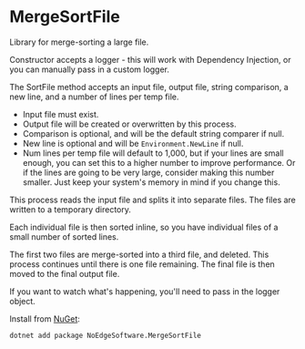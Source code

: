 # MergeSortFile
Library for merge-sorting a large file.

Constructor accepts a logger - this will work with Dependency Injection, or you can manually pass in a custom logger.

The SortFile method accepts an input file, output file, string comparison, a new line, and a number of lines per temp file.

- Input file must exist.
- Output file will be created or overwritten by this process.
- Comparison is optional, and will be the default string comparer if null.
- New line is optional and will be `Environment.NewLine` if null.
- Num lines per temp file will default to 1,000, but if your lines are small enough, you can set this to a higher number to improve performance. Or if the lines are going to be very large, consider making this number smaller. Just keep your system's memory in mind if you change this.

This process reads the input file and splits it into separate files. The files are written to a temporary directory.

Each individual file is then sorted inline, so you have individual files of a small number of sorted lines.

The first two files are merge-sorted into a third file, and deleted. This process continues until there is one file remaining. The final file is then moved to the final output file.

If you want to watch what's happening, you'll need to pass in the logger object.

Install from <a href="https://www.nuget.org/packages/NoEdgeSoftware.MergeSortFile/" target=_blank>NuGet</a>:

```
dotnet add package NoEdgeSoftware.MergeSortFile
```
